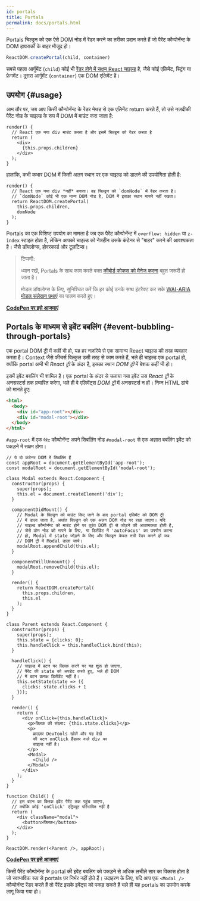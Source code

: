 ```yaml
---
id: portals
title: Portals
permalink: docs/portals.html
---
```


Portals चिल्ड्रन को एक ऐसे DOM नोड में रेंडर करने का तरीका प्रदान करते हैं जो पैरेंट कौम्पोनॅन्ट के DOM हायरार्की के बाहर मौजूद हो।

```js
ReactDOM.createPortal(child, container)
```

सबसे पहला आर्गुमेंट (`child`) कोई भी [रेंडर होने में सक्षम React चाइल्ड](/docs/react-component.html#render) है, जैसे कोई एलिमेंट, स्ट्रिंग या फ्रेगमेंट। दूसरा आर्गुमेंट (`container`) एक DOM एलिमेंट है।

## उपयोग {#usage}

आम तौर पर, जब आप किसी कौम्पोनॅन्ट के रेंडर मेथड से एक एलिमेंट return करते हैं, तो उसे नज़दीकी पैरेंट नोड के चाइल्ड के रूप में DOM में माउंट करा जाता है:

```js{4,6}
render() {
  // React एक नया div माउंट करता है और इसमें चिल्ड्रन को रेंडर करता है
  return (
    <div>
      {this.props.children}
    </div>
  );
}
```

हालांकि, कभी कभार DOM में किसी अलग स्थान पर एक चाइल्ड को डालने की उपयोगिता होती है:

```js{6}
render() {
  // React एक नया div *नहीं* बनाता। वह चिल्ड्रन को `domNode` में रेंडर करता है।
  // `domNode` कोई भी एक मान्य DOM नोड है, DOM में इसका स्थान मायने नहीं रखता।
  return ReactDOM.createPortal(
    this.props.children,
    domNode
  );
}
```

Portals का एक विशिष्ट उपयोग का मामला है जब एक पैरेंट कौम्पोनॅन्ट में `overflow: hidden` या `z-index` स्टाइल होता है, लेकिन आपको चाइल्ड को नेत्रहीन उसके कंटेनर से "बाहर" करने की आवश्यकता है। जैसे डॉयलोग्स, होवरकार्ड और टूलटिप्स।

> टिप्पणी:
>
> ध्यान रखें, Portals के साथ काम करते वक्त [कीबोर्ड फोकस को मैनेज करना](/docs/accessibility.html#programmatically-managing-focus) बहुत जरूरी हो जाता है।
>
> मोडल डॉयलोग्स के लिए, सुनिश्चित करें कि हर कोई उनके साथ इंटरैक्ट कर सके [WAI-ARIA मोडल संलेखन प्रथाएं](https://www.w3.org/TR/wai-aria-practices-1.1/#dialog_modal) का पालन करते हुए।

[**CodePen पर इसे आजमाएं**](https://codepen.io/gaearon/pen/yzMaBd)

## Portals के माध्यम से इवेंट बबलिंग {#event-bubbling-through-portals}

एक portal DOM ट्री में कहीं भी हो, यह हर नज़रिये से एक सामान्य React चाइल्ड की तरह व्यवहार करता है। Context जैसे फीचर्स बिल्कुल उसी तरह से काम करते हैं, भले ही चाइल्ड एक portal हो, क्योंकि portal अभी भी *React ट्री* के अंदर है, इसका स्थान *DOM ट्री* में बेशक कहीं भी हो।

इसमें इवेंट बबलिंग भी शामिल है। एक portal के अंदर से चलाया गया इवेंट उस *React ट्री* के अनसस्टर्स तक प्रचारित करेगा, भले ही वे एलिमेंट्स *DOM ट्री* में अनसस्टर्स न हों। निम्न HTML ढांचे को मानते हुए:

```html
<html>
  <body>
    <div id="app-root"></div>
    <div id="modal-root"></div>
  </body>
</html>
```

`#app-root` में एक `पैरेंट` कौम्पोनॅन्ट अपने सिबलिंग नोड `#modal-root` से एक अज्ञात बबलिंग इवेंट को पकड़ने में सक्षम होगा।


```js{26-29,40-47,51,58-60,67-68,71}
// ये दो कंटेनर DOM में सिबलिंग हैं
const appRoot = document.getElementById('app-root');
const modalRoot = document.getElementById('modal-root');

class Modal extends React.Component {
  constructor(props) {
    super(props);
    this.el = document.createElement('div');
  }

  componentDidMount() {
    // Modal के चिल्ड्रन को माउंट किए जाने के बाद portal एलिमेंट को DOM ट्री
    // में डाला जाता है, अर्थात चिल्ड्रन को एक अलग DOM नोड पर रखा जाएगा। यदि
    // चाइल्ड कौम्पोनॅन्ट को माउंट होने पर तुरंत DOM ट्री से जोड़ने की आवश्यकता होती है,
    // जैसे डोम नोड को मापने के लिए, या डिसेंडेंट में 'autoFocus' का उपयोग करना
    // हो, Modal में state जोड़ने के लिए और चिल्ड्रन केवल तभी रेंडर करने हों जब
    // DOM ट्री में Modal डाला जाये।
    modalRoot.appendChild(this.el);
  }

  componentWillUnmount() {
    modalRoot.removeChild(this.el);
  }

  render() {
    return ReactDOM.createPortal(
      this.props.children,
      this.el
    );
  }
}

class Parent extends React.Component {
  constructor(props) {
    super(props);
    this.state = {clicks: 0};
    this.handleClick = this.handleClick.bind(this);
  }

  handleClick() {
    // चाइल्ड में बटन पर क्लिक करने पर यह शुरू हो जाएगा,
    // पैरेंट की state को अपडेट करते हुए, भले ही DOM
    // में बटन प्रत्यक्ष डिसेंडेंट नहीं है।
    this.setState(state => ({
      clicks: state.clicks + 1
    }));
  }

  render() {
    return (
      <div onClick={this.handleClick}>
        <p>क्लिक की संख्या: {this.state.clicks}</p>
        <p>
          ब्राउज़र DevTools खोलें और यह देखें 
          की बटन onClick हैंडलर वाले div का 
          चाइल्ड नहीं है।
        </p>
        <Modal>
          <Child />
        </Modal>
      </div>
    );
  }
}

function Child() {
  // इस बटन का क्लिक इवेंट पैरेंट तक पहुंच जाएगा,
  // क्योंकि कोई 'onClick' एट्रिब्यूट परिभाषित नहीं है
  return (
    <div className="modal">
      <button>क्लिक</button>
    </div>
  );
}

ReactDOM.render(<Parent />, appRoot);
```

[**CodePen पर इसे आजमाएं**](https://codepen.io/gaearon/pen/jGBWpE)

किसी पैरेंट कौम्पोनॅन्ट के portal की इवेंट बबलिंग को पकड़ने से अधिक लचीले सार का विकास होता है जो स्वाभाविक रूप से portals पर निर्भर नहीं होते हैं। उदाहरण के लिए, यदि आप एक `<Modal />` कौम्पोनॅन्ट रेंडर करते हैं तो पैरेंट इसके इवेंट्स को पकड़ सकते हैं भले ही यह portals का उपयोग करके लागू किया गया हो।
